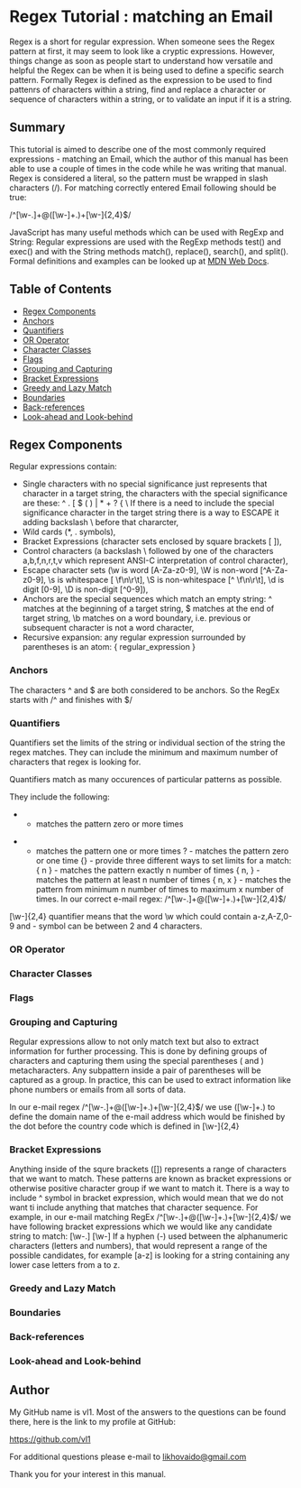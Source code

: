 # Regex Tutorial : matching an Email

Regex is a short for regular expression. When someone sees the Regex pattern at first, it may seem to look like a cryptic expressions. However, things change as soon as people start to understand how versatile and helpful the Regex can be when it is being used to define a specific search pattern.
Formally Regex is defined as the expression to be used to find pattenrs of characters within a string, find and replace a character or sequence of characters within a string, or to validate an input if it is a string.

## Summary

This tutorial is aimed to describe one of the most commonly required expressions - matching an Email, which the author of this manual has been able to use a couple of times in the code while he was writing that manual.
Regex is considered a literal, so the pattern must be wrapped in slash characters (/). For matching correctly entered Email following should be true:

/^[\w-\.]+@([\w-]+\.)+[\w-]{2,4}$/

JavaScript has many useful methods which can be used with RegExp and String: 
Regular expressions are used with the RegExp methods test() and exec() and with the String methods match(), replace(), search(), and split().
Formal definitions and examples can be looked up at [MDN Web Docs](#https://developer.mozilla.org/en-US/docs/Web/JavaScript/Guide/Regular_Expressions).

## Table of Contents

- [Regex Components](#Regex%20Components)
- [Anchors](#anchors)
- [Quantifiers](#quantifiers)
- [OR Operator](#or-operator)
- [Character Classes](#character-classes)
- [Flags](#flags)
- [Grouping and Capturing](#grouping-and-capturing)
- [Bracket Expressions](#bracket-expressions)
- [Greedy and Lazy Match](#greedy-and-lazy-match)
- [Boundaries](#boundaries)
- [Back-references](#back-references)
- [Look-ahead and Look-behind](#look-ahead-and-look-behind)

## Regex Components

Regular expressions contain:
- Single characters with no special significance just represents that character in a target string, the characters with the special significance are these: ^ . [ $ ( ) | * + ? { \ If there is a need to include the special significance character in the target string there is a way to ESCAPE it adding backslash \ before that chararcter, 
- Wild cards (*, . symbols), 
- Bracket Expressions (character sets enclosed by square brackets [ ]),
- Control characters (a backslash \ followed by one of the characters a,b,f,n,r,t,v which represent ANSI-C interpretation of control character), 
- Escape character sets (\w is word [A-Za-z0-9], \W is non-word [^A-Za-z0-9], \s is whitespace [ \f\n\r\t], \S is non-whitespace [^ \f\n\r\t], \d is digit [0-9], \D is non-digit [^0-9]),
- Anchors are the special sequences which match an empty string: ^ matches at the beginning of a target string, $ matches at the end of target string, \b matches on a word boundary, i.e. previous or subsequent character is not a word character,
- Recursive expansion: any regular expression surrounded by parentheses is an atom: { regular_expression }

### Anchors

The characters ^ and $ are both considered to be anchors. So the RegEx starts with /^ and finishes with $/


### Quantifiers

Quantifiers set the limits of the string or individual section of the string the regex matches. They can include the minimum and maximum number of characters that regex is looking for.

Quantifiers match as many occurences of particular patterns as possible.

They include the following:

* - matches the pattern zero or more times
+ - matches the pattern one or more times
? - matches the pattern zero or one time
{} - provide three different ways to set limits for a match:
  { n } - matches the pattern exactly n number of times
  { n, } - matches the pattern at least n number of times
  { n, x } - matches the pattern from minimum n number of times to maximum x number of times.
In our correct e-mail regex:
/^[\w-\.]+@([\w-]+\.)+[\w-]{2,4}$/

[\w-]{2,4} quantifier means that the word \w which could contain a-z,A-Z,0-9 and - symbol can be between 2 and 4 characters.

### OR Operator

### Character Classes

### Flags

### Grouping and Capturing

Regular expressions allow to not only match text but also to extract information for further processing. This is done by defining groups of characters and capturing them using the special parentheses ( and ) metacharacters. Any subpattern inside a pair of parentheses will be captured as a group. In practice, this can be used to extract information like phone numbers or emails from all sorts of data.

In our e-mail regex /^[\w-\.]+@([\w-]+\.)+[\w-]{2,4}$/  we use ([\w-]+\.) to define the domain name of the e-mail address which would be finished by the dot before the country code which is defined in [\w-]{2,4} 


### Bracket Expressions

Anything inside of the squre brackets ([]) represents a range of characters that we want to match. These patterns are known as bracket expressions or otherwise positive character group if we want to match it. There is a way to include ^ symbol in bracket expression, which would mean that we do not want ti include anything that matches that character sequence.
For example, in our e-mail matching RegEx
/^[\w-\.]+@([\w-]+\.)+[\w-]{2,4}$/
we have following bracket expressions which we would like any candidate string to match:
[\w-\.]
[\w-]
If a hyphen (-) used between the alphanumeric characters (letters and numbers), that would represent a range of the possible candidates, for example [a-z] is looking for a string containing any lower case letters from a to z. 

### Greedy and Lazy Match

### Boundaries

### Back-references

### Look-ahead and Look-behind

## Author

My GitHub name is vl1. Most of the answers to the questions can be found there, here is the link to my profile at GitHub:

  https://github.com/vl1

  For additional questions please e-mail to likhovaido@gmail.com

  Thank you for your interest in this manual.